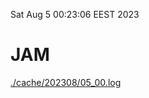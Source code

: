 Sat Aug  5 00:23:06 EEST 2023
# JAM
<a href='./cache/202308/05_00.log'>./cache/202308/05_00.log</a>
